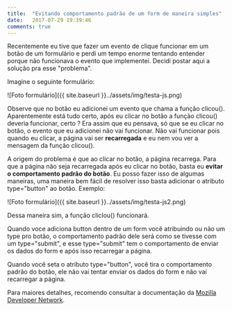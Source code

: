 ```yaml
---
title:  "Evitando comportamento padrão de um form de maneira simples"
date:   2017-07-29 19:39:46
comments: true
---
```


Recentemente eu tive que fazer um evento de clique funcionar em um botão de um formulário e perdi um tempo enorme tentando entender porque não funcionava o evento que implementei. Decidi postar aqui a solução pra esse "problema".

Imagine o seguinte formulário:

![Foto formulário]({{ site.baseurl }}../assets/img/testa-js.png)

Observe que no botão eu adicionei um evento que chama a função <span class="code">clicou()</span>. Aparentemente está tudo certo, após eu clicar no botão a função <span class="code">clicou()</span> deveria funcionar, certo ? Era assim que eu pensava, só que se eu clicar no botão, o evento que eu adicionei não vai funcionar. Não vai funcionar pois quando eu clicar, a página vai ser __recarregada__ e eu nem vou ver a mensagem da função <span class="code">clicou()</span>. 

A origem do problema é que ao clicar no botão, a página recarrega. Para que a página não seja recarregada após eu clicar no botão, basta eu __evitar o comportamento padrão do botão__. Eu posso fazer isso de algumas maneiras, uma maneira bem fácil de resolver isso basta adicionar o atributo <span class="code">type="button"</span> ao botão. Exemplo:

![Foto formulário]({{ site.baseurl }}../assets/img/testa-js2.png)

Dessa maneira sim, a função <span class="code">cliclou()</span> funcionará.

Quando voce adiciona <span class="code">button</span> dentro de um <span class="code">form</span> você atribuindo ou não um <span class="code">type</span> pro botão, o comportamento padrão dele será como se tivesse com um <span class="code">type="submit"</span>, e esse <span class="code">type="submit"</span> tem o comportamento de enviar os dados do <span class="code">form</span> e após isso recarregar a página.

Quando você seta o atributo <span class="code">type="button"</span>, você tira o comportamento padrão do botão, ele não vai tentar enviar os dados do <span class="code">form</span> e não vai recarregar a página.

Para maiores detalhes, recomendo consultar a documentação da [Mozilla Developer Network](https://developer.mozilla.org/pt-BR/docs/Web/HTML/Element/button).

